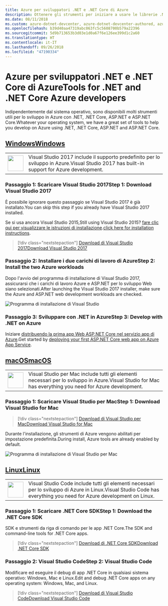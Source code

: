 ```yaml
---
title: Azure per sviluppatori .NET e .NET Core di Azure
description: Ottenere gli strumenti per iniziare a usare le librerie .NET di Azure da un ambiente Windows, Linux e Mac.
ms.date: 08/11/2018
ms.custom: azure-dotnet-devcenter, azure-dotnet-devcenter-authored, azure-dotnet-devcenter-conceptual, vs-azure
ms.openlocfilehash: b39d40aa47319abc063fc5c5608700b579a22396
ms.sourcegitcommit: 5d9b713653b3d03e1d0a67f6e126ee399d1c2a60
ms.translationtype: HT
ms.contentlocale: it-IT
ms.lasthandoff: 09/26/2018
ms.locfileid: "47190334"
---
```

# <a name="tools-for-net-and-net-core-azure-developers"></a><span data-ttu-id="07396-103">Azure per sviluppatori .NET e .NET Core di Azure</span><span class="sxs-lookup"><span data-stu-id="07396-103">Tools for .NET and .NET Core Azure developers</span></span>

<span data-ttu-id="07396-104">Indipendentemente dal sistema operativo, sono disponibili molti strumenti utili per lo sviluppo in Azure con .NET, .NET Core, ASP.NET e ASP.NET Core.</span><span class="sxs-lookup"><span data-stu-id="07396-104">Whatever your operating system, we have a great set of tools to help you develop on Azure using .NET, .NET Core, ASP.NET and ASP.NET Core.</span></span>

## <a name="windowstabwindows"></a>[<span data-ttu-id="07396-105">Windows</span><span class="sxs-lookup"><span data-stu-id="07396-105">Windows</span></span>](#tab/windows)

<table>
  <tr>
    <td width="50">
        <img src="https://docs.microsoft.com/media/logos/logo_vs-ide.svg" width="50" height="50"></img>
    </td>
    <td>
        <span data-ttu-id="07396-106">Visual Studio 2017 include il supporto predefinito per lo sviluppo in Azure.</span><span class="sxs-lookup"><span data-stu-id="07396-106">Visual Studio 2017 has built-in support for Azure development.</span></span>
    </td>
  </tr>
</table>

### <a name="step-1-download-visual-studio-2017"></a><span data-ttu-id="07396-107">Passaggio 1: Scaricare Visual Studio 2017</span><span class="sxs-lookup"><span data-stu-id="07396-107">Step 1: Download Visual Studio 2017</span></span>

<span data-ttu-id="07396-108">È possibile ignorare questo passaggio se Visual Studio 2017 è già installato.</span><span class="sxs-lookup"><span data-stu-id="07396-108">You can skip this step if you already have Visual Studio 2017 installed.</span></span>

<span data-ttu-id="07396-109">Se si usa ancora Visual Studio 2015,</span><span class="sxs-lookup"><span data-stu-id="07396-109">Still using Visual Studio 2015?</span></span>  <span data-ttu-id="07396-110">[fare clic qui per visualizzare le istruzioni di installazione](dotnet-sdk-vs2015-install.md).</span><span class="sxs-lookup"><span data-stu-id="07396-110">[click here for installation instructions](dotnet-sdk-vs2015-install.md).</span></span>

> [!div class="nextstepaction"]
> [<span data-ttu-id="07396-111">Download di Visual Studio 2017</span><span class="sxs-lookup"><span data-stu-id="07396-111">Download Visual Studio 2017</span></span>](https://www.visualstudio.com/downloads/)

### <a name="step-2-install-the-two-azure-workloads"></a><span data-ttu-id="07396-112">Passaggio 2: Installare i due carichi di lavoro di Azure</span><span class="sxs-lookup"><span data-stu-id="07396-112">Step 2: Install the two Azure workloads</span></span>

<span data-ttu-id="07396-113">Dopo l'avvio del programma di installazione di Visual Studio 2017, assicurarsi che i carichi di lavoro Azure e ASP.NET per lo sviluppo Web siano selezionati.</span><span class="sxs-lookup"><span data-stu-id="07396-113">After launching the Visual Studio 2017 installer, make sure the Azure and ASP.NET web development workloads are checked.</span></span>

![Programma di installazione di Visual Studio](media/dotnet-tools/azure-workloads.png)

### <a name="step-3-develop-with-net-on-azure"></a><span data-ttu-id="07396-115">Passaggio 3: Sviluppare con .NET in Azure</span><span class="sxs-lookup"><span data-stu-id="07396-115">Step 3: Develop with .NET on Azure</span></span>

<span data-ttu-id="07396-116">Iniziare [distribuendo la prima app Web ASP.NET Core nel servizio app di Azure](https://docs.microsoft.com/azure/app-service-web/app-service-web-get-started-dotnet).</span><span class="sxs-lookup"><span data-stu-id="07396-116">Get started by [deploying your first ASP.NET Core web app on Azure App Service](https://docs.microsoft.com/azure/app-service-web/app-service-web-get-started-dotnet).</span></span>

## <a name="macostabmacos"></a>[<span data-ttu-id="07396-117">macOS</span><span class="sxs-lookup"><span data-stu-id="07396-117">macOS</span></span>](#tab/macos)
<table>
  <tr>
    <td width="50">
        <img src="https://docs.microsoft.com/media/logos/logo_vs-mac.svg" width="50" height="50"></img>
    </td>
    <td>
        <span data-ttu-id="07396-118">Visual Studio per Mac include tutti gli elementi necessari per lo sviluppo in Azure.</span><span class="sxs-lookup"><span data-stu-id="07396-118">Visual Studio for Mac has everything you need for Azure development.</span></span>
    </td>
  </tr>
</table>

### <a name="step-1-download-visual-studio-for-mac"></a><span data-ttu-id="07396-119">Passaggio 1: Scaricare Visual Studio per Mac</span><span class="sxs-lookup"><span data-stu-id="07396-119">Step 1: Download Visual Studio for Mac</span></span>

> [!div class="nextstepaction"]
> [<span data-ttu-id="07396-120">Download di Visual Studio per Mac</span><span class="sxs-lookup"><span data-stu-id="07396-120">Download Visual Studio for Mac</span></span>](https://www.visualstudio.com/vs/visual-studio-mac/)

<span data-ttu-id="07396-121">Durante l'installazione, gli strumenti di Azure vengono abilitati per impostazione predefinita.</span><span class="sxs-lookup"><span data-stu-id="07396-121">During install, Azure tools are already enabled by default.</span></span>

![Programma di installazione di Visual Studio per Mac](media/dotnet-tools/azure-vsmac.png)

## <a name="linuxtablinux"></a>[<span data-ttu-id="07396-123">Linux</span><span class="sxs-lookup"><span data-stu-id="07396-123">Linux</span></span>](#tab/linux)

<table>
  <tr>
    <td width="50">
        <img src="https://docs.microsoft.com/media/logos/logo_vs-code.svg" width="50" height="50"></img>
    </td>
    <td>
        <span data-ttu-id="07396-124">Visual Studio Code include tutti gli elementi necessari per lo sviluppo di Azure in Linux.</span><span class="sxs-lookup"><span data-stu-id="07396-124">Visual Studio Code has everything you need for Azure development on Linux.</span></span>
    </td>
  </tr>
</table>

### <a name="step-1-download-the-net-core-sdk"></a><span data-ttu-id="07396-125">Passaggio 1: Scaricare .NET Core SDK</span><span class="sxs-lookup"><span data-stu-id="07396-125">Step 1: Download the .NET Core SDK</span></span>

<span data-ttu-id="07396-126">SDK e strumenti da riga di comando per le app .NET Core.</span><span class="sxs-lookup"><span data-stu-id="07396-126">The SDK and command-line tools for .NET Core apps.</span></span>

> [!div class="nextstepaction"]
> [<span data-ttu-id="07396-127">Download di .NET Core SDK</span><span class="sxs-lookup"><span data-stu-id="07396-127">Download .NET Core SDK</span></span>](https://www.microsoft.com/net/core)

### <a name="step-2-visual-studio-code"></a><span data-ttu-id="07396-128">Passaggio 2: Visual Studio Code</span><span class="sxs-lookup"><span data-stu-id="07396-128">Step 2: Visual Studio Code</span></span>

<span data-ttu-id="07396-129">Modificare ed eseguire il debug di app .NET Core in qualsiasi sistema operativo: Windows, Mac e Linux.</span><span class="sxs-lookup"><span data-stu-id="07396-129">Edit and debug .NET Core apps on any operating system: Windows, Mac, and Linux.</span></span>

> [!div class="nextstepaction"]
> [<span data-ttu-id="07396-130">Download di Visual Studio Code</span><span class="sxs-lookup"><span data-stu-id="07396-130">Download Visual Studio Code</span></span>](https://code.visualstudio.com)
